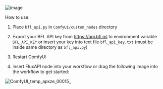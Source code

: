 ![image](https://github.com/user-attachments/assets/912e571c-abf3-4b73-a2fe-ec47e14f3390)

How to use:

1. Place `bfl_api.py` in `ComfyUI/custom_nodes` directory

2. Export your BFL API key from https://api.bfl.ml to environment variable `BFL_API_KEY` or insert your key into text file `bfl_api_key.txt` (must be inside same directory as `bfl_api.py`)

3. Restart ComfyUI

4. Insert FluxAPI node into your workflow or drag the following image into the workflow to get started:

![ComfyUI_temp_apxze_00015_](https://github.com/user-attachments/assets/78479997-57fa-4d81-94b0-39b339c41c51)
